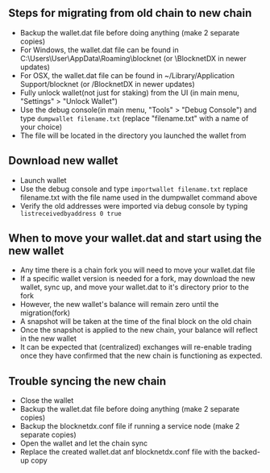 ## Steps for migrating from old chain to new chain
- Backup the wallet.dat file before doing anything (make 2 separate copies)
- For Windows, the wallet.dat file can be found in C:\Users\User\AppData\Roaming\blocknet (or \BlocknetDX in newer updates)
- For OSX, the wallet.dat file can be found in ~/Library/Application Support/blocknet (or /BlocknetDX in newer updates)
- Fully unlock wallet(not just for staking) from the UI (in main menu, "Settings" > "Unlock Wallet")
- Use the debug console(in main menu, "Tools" > "Debug Console") and type ```dumpwallet filename.txt``` (replace "filename.txt" with a name of your choice)
- The file will be located in the directory you launched the wallet from

## Download new wallet
- Launch wallet
- Use the debug console and type ```importwallet filename.txt``` replace filename.txt with the file name used in the dumpwallet command above
- Verify the old addresses were imported via debug console by typing ``` listreceivedbyaddress 0 true```

## When to move your wallet.dat and start using the new wallet
- Any time there is a chain fork you will need to move your wallet.dat file
- If a specific wallet version is needed for a fork, may download the new wallet, sync up, and move your wallet.dat to it's directory prior to the fork
- However, the new wallet's balance will remain zero until the migration(fork)
- A snapshot will be taken at the time of the final block on the old chain
- Once the snapshot is applied to the new chain, your balance will reflect in the new wallet
- It can be expected that (centralized) exchanges will re-enable trading once they have confirmed that the new chain is functioning as expected.

## Trouble syncing the new chain
- Close the wallet
- Backup the wallet.dat file before doing anything (make 2 separate copies)
- Backup the blocknetdx.conf file if running a service node (make 2 separate copies)
- Open the wallet and let the chain sync
- Replace the created wallet.dat anf blocknetdx.conf file with the backed-up copy
